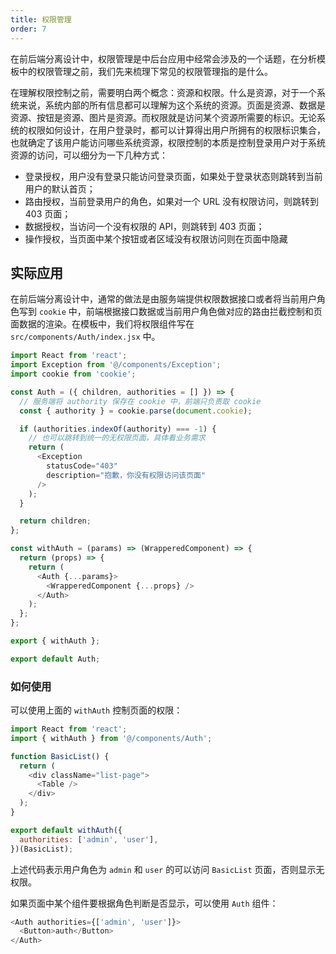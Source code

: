 ```yaml
---
title: 权限管理
order: 7
---
```


在前后端分离设计中，权限管理是中后台应用中经常会涉及的一个话题，在分析模板中的权限管理之前，我们先来梳理下常见的权限管理指的是什么。

在理解权限控制之前，需要明白两个概念：资源和权限。什么是资源，对于一个系统来说，系统内部的所有信息都可以理解为这个系统的资源。页面是资源、数据是资源、按钮是资源、图片是资源。而权限就是访问某个资源所需要的标识。无论系统的权限如何设计，在用户登录时，都可以计算得出用户所拥有的权限标识集合，也就确定了该用户能访问哪些系统资源，权限控制的本质是控制登录用户对于系统资源的访问，可以细分为一下几种方式：

- 登录授权，用户没有登录只能访问登录页面，如果处于登录状态则跳转到当前用户的默认首页；
- 路由授权，当前登录用户的角色，如果对一个 URL 没有权限访问，则跳转到 403 页面；
- 数据授权，当访问一个没有权限的 API，则跳转到 403 页面；
- 操作授权，当页面中某个按钮或者区域没有权限访问则在页面中隐藏

## 实际应用

在前后端分离设计中，通常的做法是由服务端提供权限数据接口或者将当前用户角色写到 `cookie` 中，前端根据接口数据或当前用户角色做对应的路由拦截控制和页面数据的渲染。在模板中，我们将权限组件写在 `src/components/Auth/index.jsx` 中。

```js
import React from 'react';
import Exception from '@/components/Exception';
import cookie from 'cookie';

const Auth = ({ children, authorities = [] }) => {
  // 服务端将 authority 保存在 cookie 中，前端只负责取 cookie
  const { authority } = cookie.parse(document.cookie);

  if (authorities.indexOf(authority) === -1) {
    // 也可以跳转到统一的无权限页面，具体看业务需求
    return (
      <Exception
        statusCode="403"
        description="抱歉，你没有权限访问该页面"
      />
    );
  }

  return children;
};

const withAuth = (params) => (WrapperedComponent) => {
  return (props) => {
    return (
      <Auth {...params}>
        <WrapperedComponent {...props} />
      </Auth>
    );
  };
};

export { withAuth };

export default Auth;
```

### 如何使用

可以使用上面的 `withAuth` 控制页面的权限：

```js
import React from 'react';
import { withAuth } from '@/components/Auth';

function BasicList() {
  return (
    <div className="list-page">
      <Table />
    </div>
  );
}

export default withAuth({
  authorities: ['admin', 'user'],
})(BasicList);
```

上述代码表示用户角色为 `admin` 和 `user` 的可以访问 `BasicList` 页面，否则显示无权限。

如果页面中某个组件要根据角色判断是否显示，可以使用 `Auth` 组件：

```js
<Auth authorities={['admin', 'user']}>
  <Button>auth</Button>
</Auth>
```

